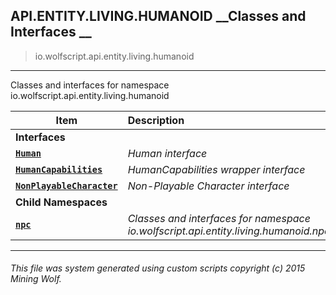 ## API.ENTITY.LIVING.HUMANOID __Classes and Interfaces __

>io.wolfscript.api.entity.living.humanoid

---

Classes and interfaces for namespace io.wolfscript.api.entity.living.humanoid

Item | Description   
--- | :--- 
__Interfaces__|
__[`Human`](Human.md)__ | _Human interface_ 
__[`HumanCapabilities`](HumanCapabilities.md)__ | _HumanCapabilities wrapper interface_ 
__[`NonPlayableCharacter`](NonPlayableCharacter.md)__ | _Non-Playable Character interface_ 
__Child Namespaces__|
__[`npc`](npc\0.md)__ | _Classes and interfaces for namespace io.wolfscript.api.entity.living.humanoid.npc_ 



---



###### This file was system generated using custom scripts copyright (c) 2015 Mining Wolf.
	

